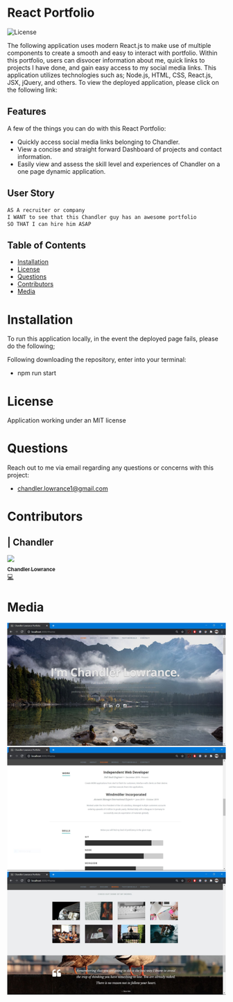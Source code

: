 # React Portfolio

![License](https://img.shields.io/badge/License-MIT-lightblue.svg)

The following application uses modern React.js to make use of multiple components to create a smooth and easy to interact with portfolio. Within this portfolio, users can disvocer information about me, quick links to projects I have done, and gain easy access to my social media links. This application utilizes technologies such as; Node.js, HTML, CSS, React.js, JSX, jQuery, and others. To view the deployed application, please click on the following link: 

## Features

A few of the things you can do with this React Portfolio:

* Quickly access social media links belonging to Chandler.
* View a concise and straight forward Dashboard of projects and contact information.
* Easily view and assess the skill level and experiences of Chandler on a one page dynamic application.

## User Story

```
AS A recruiter or company
I WANT to see that this Chandler guy has an awesome portfolio
SO THAT I can hire him ASAP
```

## Table of Contents


* [Installation](#installation)
* [License](#license)
* [Questions](#questions)
* [Contributors](#contributors)
* [Media](#media)

# Installation

To run this application locally, in the event the deployed page fails, please do the following;

Following downloading the repository, enter into your terminal:
- npm run start

# License

Application working under an MIT license

# Questions

Reach out to me via email regarding any questions or concerns with this project:
- chandler.lowrance1@gmail.com


# Contributors

| Chandler
------------ 

[<img src="https://avatars0.githubusercontent.com/u/65209786?s=400&u=cb17a056cc6e4ab1216a4b19a6d190d5a6727651&v=4" width="100px;"/><br /><sub><b>Chandler Lowrance</b></sub>](https://github.com/Chandler8)<br />[💻](https://github.com/Chandler8?tab=repositories "Repositories")

# Media

![](public/images/ground1.JPG)
![](public/images/ground2.JPG)
![](public/images/ground3.JPG)
